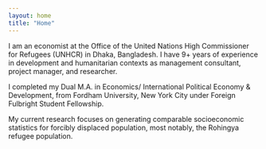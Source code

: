 ```yaml
---
layout: home
title: "Home"
---
```


I am an economist at the Office of the United Nations High Commissioner for Refugees (UNHCR) in Dhaka, Bangladesh. I have 9+ years of experience in development and humanitarian contexts as management consultant, project manager, and researcher. 

I completed my Dual M.A. in Economics/ International Political Economy & Development, from Fordham University, New York City under Foreign Fulbright Student Fellowship. 

My current research focuses on generating comparable socioeconomic statistics for forcibly displaced population, most notably, the Rohingya refugee population.
